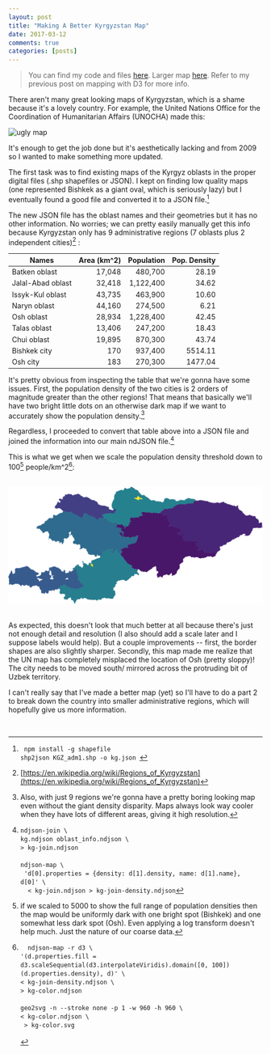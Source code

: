 ```yaml
---
layout: post
title: "Making A Better Kyrgyzstan Map"
date: 2017-03-12
comments: true
categories: [posts]
---
```

> You can find my code and files [here](https://github.com/TheGoldenRatio/maps-d3). Larger map [here](../img/kg100.svg). Refer to my previous post on mapping with D3 for more info. 

There aren't many great looking maps of Kyrgyzstan, which is a shame because it's a lovely country. For example, the United Nations Office for the Coordination of Humanitarian Affairs (UNOCHA) made this:

 ![ugly map](http://img.static.reliefweb.int/sites/reliefweb.int/files/styles/attachment-large/public/resources-pdf-previews/18652-E7BE45FFEA4484B2C125774200517C94-map.png?itok=y5KlQY-D)

It's enough to get the job done but it's aesthetically lacking and from 2009 so I wanted to make something more updated.

The first task was to find existing maps of the Kyrgyz oblasts in the proper digital files (.shp shapefiles or JSON). I kept on finding low quality maps (one represented Bishkek as a giant oval, which is seriously lazy) but I eventually found a good file and converted it to a JSON file.[^1]

The new JSON file has the oblast names and their geometries but it has no other information. No worries; we can pretty easily manually get this info because Kyrgyzstan only has 9 administrative regions (7 oblasts plus 2 independent cities)[^2] : 

Names 	  	  | Area (km^2)	| 	Population |  	 Pop. Density  |
 ------------ | -----------: | -----------: |-----------: |
Batken oblast |    17,048    |	480,700		|	28.19 |	    
Jalal-Abad oblast|	32,418	| 1,122,400	| 34.62 | 
Issyk-Kul oblast |	43,735	| 463,900	| 10.60 |
Naryn oblast | 44,160	| 274,500	| 6.21|
Osh oblast	| 28,934	| 1,228,400	| 42.45 |
Talas oblast |	13,406 |	247,200 |	18.43 |
Chui oblast |	19,895 |	870,300	| 43.74|
Bishkek city | 	170	| 937,400| 	5514.11|
Osh city| 	183	| 270,300	| 1477.04|

It's pretty obvious from inspecting the table that we're gonna have some issues. First, the population density of the two cities is 2 orders of magnitude greater than the other regions! That means that basically we'll have two bright little dots on an otherwise dark map if we want to accurately show the population density.[^3] 

Regardless, I proceeded to convert that table above into a JSON file and joined the information into our main ndJSON file.[^4]

This is what we get when we scale the population density threshold down to 100[^5] people/km^2[^6]:   

<br> ![kg100](../img/kg100.svg)  <br><br>

As expected, this doesn't look that much better at all because there's just not enough detail and resolution (I also should add a scale later and I suppose labels would help). But a couple improvements -- first, the border shapes are also slightly sharper. Secondly, this map made me realize that the UN map has completely misplaced the location of Osh (pretty sloppy)! The city needs to be moved south/ mirrored across the protruding bit of Uzbek territory.

I can't really say that I've made a better map (yet) so I'll have to do a part 2 to break down the country into smaller administrative regions, which will hopefully give us more information.

<br>

[^1]: ```` npm install -g shapefile```` <br> ````shp2json KGZ_adm1.shp -o kg.json ````
[^2]: [https://en.wikipedia.org/wiki/Regions_of_Kyrgyzstan](https://en.wikipedia.org/wiki/Regions_of_Kyrgyzstan)
[^3]: Also, with just 9 regions we're gonna have a pretty boring looking map even without the giant density disparity. Maps always look way cooler when they have lots of different areas, giving it high resolution.
[^4]: ```` ndjson-join \ ```` <br>  ````kg.ndjson oblast_info.ndjson \ ```` <br>  ````> kg-join.ndjson````  <br> <br> ````ndjson-map \```` <br> ```` 'd[0].properties = {density: d[1].density, name: d[1].name},  d[0]' \```` <br> ````  < kg-join.ndjson > kg-join-density.ndjson````
[^5]: if we scaled to 5000 to show the full range of population densities then the map would be uniformly dark with one bright spot (Bishkek) and one somewhat less dark spot (Osh). Even applying a log transform doesn't help much. Just the nature of our coarse data.
[^6]: ````  ndjson-map -r d3 \```` <br> ````'(d.properties.fill = d3.scaleSequential(d3.interpolateViridis).domain([0, 100])(d.properties.density), d)' \````  <br> ````< kg-join-density.ndjson \ ````<br> ````> kg-color.ndjson ```` <br><br>   ````geo2svg -n --stroke none -p 1 -w 960 -h 960 \ ```` <br> ````< kg-color.ndjson \ ```` <br> ```` > kg-color.svg```` <br><br>  
